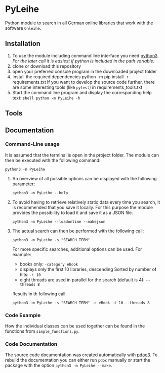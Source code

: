# PyLeihe

Python module to search in all German online libraries that work with the software `Onleihe`.

## Installation

1.  To use the module including command line interface you need [python3](https://www.python.org/downloads/).  
    _For the later call it is easiest if python is included in the path variable._
2.  clone or download this repository
3.  open your preferred console program in the downloaded project folder
4.  Install the required dependencies
        python -m pip install -r requirements.txt
    If you want to develop the source code further, there are some interesting tools (like `pytest`) in requirements_tools.txt
5.  Start the command line program and display the corresponding help text:
        ```shell
        python -m PyLeihe -h
        ``` 

## Tools

## Documentation

### Command-Line usage

It is assumed that the terminal is open in the project folder.
The module can then be executed with the following command:

```shell
python3 -m PyLeihe
```

1.  An overview of all possible options can be displayed with the following parameter: 
    ```shell
    python3 -m PyLeihe --help
    ```
2.  To avoid having to retrieve relatively static data every time you search,
    it is recommended that you save it locally. 
    For this purpose the module provides the possibility to load it and save it as a JSON file.
    ```shell
    python3 -m PyLeihe --loadonline --makejson 
    ```
3.  The actual search can then be performed with the following call:

    ```shell
    python3 -m PyLeihe -s "SEARCH TERM"
    ```

    For more specific searches, additional options can be used. For example:

    -   books only: `-category eBook`
    -   displays only the first 10 libraries, descending Sorted by number of hits: `-t 10`
    -   eight threads are used in parallel for the search (default is 4): `--threads 8`

    Results in th following call:

    ```shell
    python3 -m PyLeihe -s "SEARCH TERM" -c eBook -t 10 --threads 8
    ```

### Code Example

How the individual classes can be used together can be found in the functions from `simple_functions.py`.

### Code Documentation

The source code documentation was created automatically with [pdoc3](https://pdoc3.github.io/pdoc/).
To rebuild the documentation you can either run `pdoc` manually or start the package with the option `python3 -m PyLeihe --make`. 
